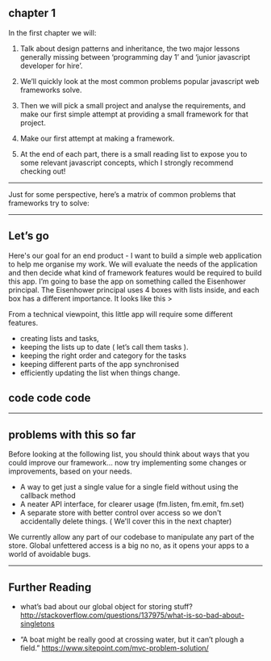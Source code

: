 ## chapter 1


In the first chapter we will:
1. Talk about design patterns and inheritance, the two major lessons generally missing between ‘programming day 1’ and ‘junior javascript developer for hire’. 

2. We’ll quickly look at the most common problems popular javascript web frameworks solve.

3. Then we will pick a small project and analyse the requirements, and make our first simple attempt at providing a small framework for that project.

4. Make our first attempt at making a framework.

5. At the end of each part, there is a small reading list to expose you to some relevant javascript concepts, which I strongly recommend checking out!

---

Just for some perspective, here’s a matrix of common problems that frameworks try to solve: 

---

## Let’s go
Here's our goal for an end product - I want to build a simple web application to help me organise my work. We will evaluate the needs of the application and then decide what kind of framework features would be required to build this app.
I’m going to base the app on something called the Eisenhower principal.
The Eisenhower principal uses 4 boxes with lists inside, and each box has a different importance. It looks like this >

[matrix]: https://upload.wikimedia.org/wikipedia/commons/3/32/MerrillCoveyMatrix.png "Eisenhower decision matrix"

From a technical viewpoint, this little app will require some different features.

* creating lists and tasks,
* keeping the lists up to date  ( let’s call them tasks ).
* keeping the right order and category for the tasks
* keeping different parts of the app synchronised
* efficiently updating the list when things change.

## code code code

---
## problems with this so far

Before looking at the following list, you should think about ways that you could improve our framework… now try implementing some changes or improvements, based on your needs.

* A way to get just a single value for a single field without using the callback method
* A neater API interface, for clearer usage (fm.listen, fm.emit, fm.set)
* A separate store with better control over access so we don't accidentally delete things. ( We'll cover this in the next chapter)

We currently allow any part of our codebase to manipulate any part of the store. Global unfettered access is a big no no, as it opens your apps to a world of avoidable bugs.

---

## Further Reading 

* what’s bad about our global object for storing stuff? http://stackoverflow.com/questions/137975/what-is-so-bad-about-singletons

* “A boat might be really good at crossing water, but it can’t plough a field.” https://www.sitepoint.com/mvc-problem-solution/
